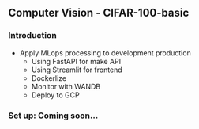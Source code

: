 ## Computer Vision - CIFAR-100-basic
### Introduction
- Apply MLops processing to development production
  + Using FastAPI for make API
  + Using Streamlit for frontend
  + Dockerlize
  + Monitor with WANDB
  + Deploy to GCP
### Set up: Coming soon...
